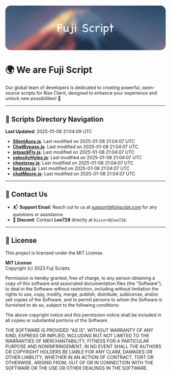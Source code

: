![Banner](.github/b.webp)

# 🌍 **We are Fuji Script**

Our global team of developers is dedicated to creating powerful, open-source scripts for Rise Client, designed to enhance your experience and unlock new possibilities! 🌟

---
<!-- SCRIPTS_NAVIGATION_START -->
## 📂 **Scripts Directory Navigation**

**Last Updated**: 2025-01-08 21:04:09 UTC

- **[SilentAura.js](scripts/SilentAura.js)**: Last modified on 2025-01-08 21:04:07 UTC
- **[ChatBypass.js](scripts/ChatBypass.js)**: Last modified on 2025-01-08 21:04:07 UTC
- **[jetpackFly.js](scripts/jetpackFly.js)**: Last modified on 2025-01-08 21:04:07 UTC
- **[velocityHylex.js](scripts/velocityHylex.js)**: Last modified on 2025-01-08 21:04:07 UTC
- **[chestxray.js](scripts/chestxray.js)**: Last modified on 2025-01-08 21:04:07 UTC
- **[bedxray.js](scripts/bedxray.js)**: Last modified on 2025-01-08 21:04:07 UTC
- **[chatMacro.js](scripts/chatMacro.js)**: Last modified on 2025-01-08 21:04:07 UTC

<!-- SCRIPTS_NAVIGATION_END -->

---

## 💬 **Contact Us**  
- 📬 **Support Email**: Reach out to us at [support@fujiscript.com](mailto:support@fujiscript.com) for any questions or assistance.  
- 💬 **Discord**: Contact **Leo728** directly at `Discord@leo728`.

---

## 📜 **License**

This project is licensed under the MIT License.  

**MIT License**  
Copyright (c) 2023 Fuji Scripts  

Permission is hereby granted, free of charge, to any person obtaining a copy of this software and associated documentation files (the "Software"), to deal in the Software without restriction, including without limitation the rights to use, copy, modify, merge, publish, distribute, sublicense, and/or sell copies of the Software, and to permit persons to whom the Software is furnished to do so, subject to the following conditions:  

The above copyright notice and this permission notice shall be included in all copies or substantial portions of the Software.  

THE SOFTWARE IS PROVIDED "AS IS", WITHOUT WARRANTY OF ANY KIND, EXPRESS OR IMPLIED, INCLUDING BUT NOT LIMITED TO THE WARRANTIES OF MERCHANTABILITY, FITNESS FOR A PARTICULAR PURPOSE AND NONINFRINGEMENT. IN NO EVENT SHALL THE AUTHORS OR COPYRIGHT HOLDERS BE LIABLE FOR ANY CLAIM, DAMAGES OR OTHER LIABILITY, WHETHER IN AN ACTION OF CONTRACT, TORT OR OTHERWISE, ARISING FROM, OUT OF OR IN CONNECTION WITH THE SOFTWARE OR THE USE OR OTHER DEALINGS IN THE SOFTWARE.  
